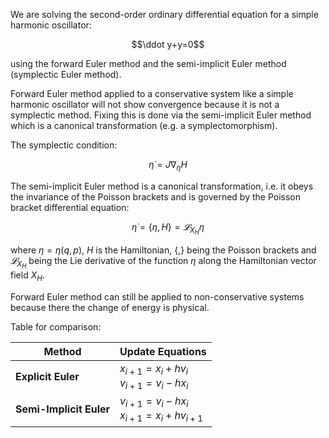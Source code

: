 We are solving the second-order ordinary differential equation for a simple harmonic oscillator:

$$\ddot y+y=0$$

using the forward Euler method and the semi-implicit Euler method (symplectic Euler method).

Forward Euler method applied to a conservative system like a simple harmonic oscillator will not show convergence because it is not a symplectic method.
Fixing this is done via the semi-implicit Euler method which is a canonical transformation (e.g. a symplectomorphism).

The symplectic condition:

$${\dot {\eta }}=J\nabla _{\eta }H$$

The semi-implicit Euler method is a canonical transformation, i.e. it obeys the invariance of the Poisson brackets and is governed by the Poisson bracket differential equation:

$$\dot\eta=\lbrace\eta,H\rbrace=𝓛_{X_H} η$$

where $\eta=\eta(q,p)$, $H$ is the Hamiltonian, $\lbrace,\rbrace$ being the Poisson brackets and $𝓛_{X_H}$ being the Lie derivative of the function $\eta$ along the Hamiltonian vector field $X_H$.

Forward Euler method can still be applied to non-conservative systems because there the change of energy is physical. 

Table for comparison:

| Method | Update Equations |
|--------|------------------|
| **Explicit Euler** | $x_{i+1} = x_i + h v_i$ <br> $v_{i+1} = v_i - h x_i$ |
| **Semi-Implicit Euler** | $v_{i+1} = v_i - h x_i$ <br> $x_{i+1} = x_i + h v_{i+1}$ |

